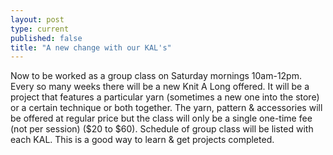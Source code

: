 ```yaml
---
layout: post
type: current
published: false
title: "A new change with our KAL's"
---
```


Now to be worked as a group class on Saturday mornings 10am-12pm. Every so many weeks there will be a new Knit A Long offered.  It will be a project that features a particular yarn (sometimes a new one into the store) or a certain technique or both together.  The yarn, pattern & accessories will be offered at regular price but the class will only be a single one-time fee (not per session) ($20 to $60). Schedule of group class will be listed with each KAL. This is a good way to learn & get projects completed.
